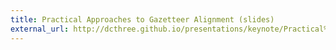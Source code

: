 ```yaml
---
title: Practical Approaches to Gazetteer Alignment (slides)
external_url: http://dcthree.github.io/presentations/keynote/Practical%20Approaches%20to%20Gazetteer%20Alignment/
---
```

